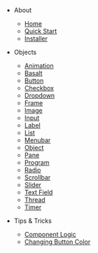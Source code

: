 - About
    - [Home](Home.md)
    - [Quick Start](home/Quick-Start.md)
    - [Installer](home/installer)
- Objects
    - [Animation](objects/Animation.md)
    - [Basalt](objects/Basalt)
    - [Button](objects/Button)
    - [Checkbox](objects/Checkbox)
    - [Dropdown](objects/Dropdown)
    - [Frame](objects/Frame)
    - [Image](objects/Image)
    - [Input](objects/Input)
    - [Label](objects/Label)
    - [List](objects/List)
    - [Menubar](objects/Menubar)
    - [Object](objects/Object)
    - [Pane](objects/Pane)
    - [Program](objects/Program)
    - [Radio](objects/Radio)
    - [Scrollbar](objects/Scrollbar)
    - [Slider](objects/Slider)
    - [Text Field](objects/Textfield)
    - [Thread](objects/Thread)
    - [Timer](objects/Timer)

- Tips & Tricks
    - [Component Logic](tips/logic)
    - [Changing Button Color](tips/buttons)